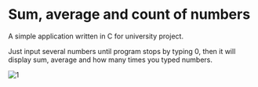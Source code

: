 # Sum, average and count of numbers

A simple application written in C for university project. 

Just input several numbers until program stops by typing 0, then it will display sum, average and how many times you typed numbers. 

![1](https://user-images.githubusercontent.com/45263429/58494058-8a6b7b80-8174-11e9-851c-7521861dca1a.png)

